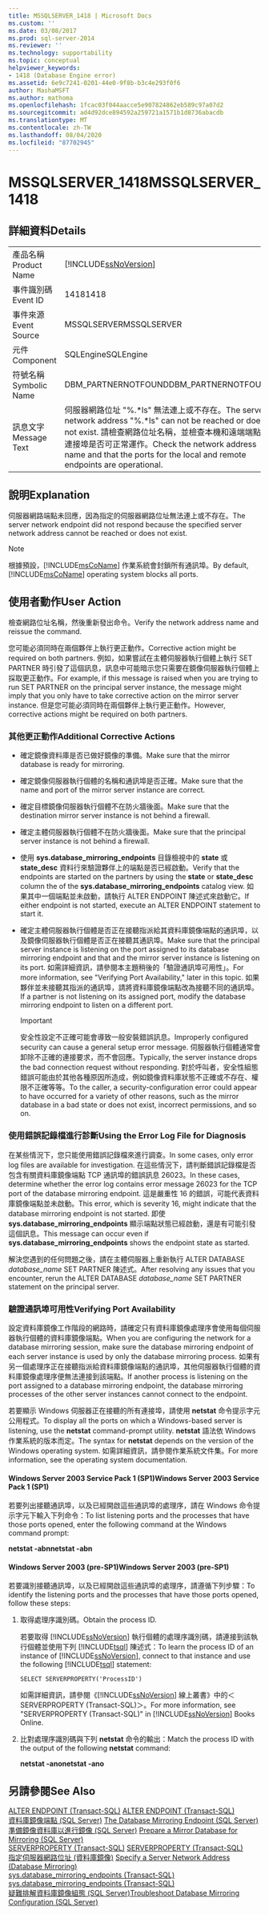 ```yaml
---
title: MSSQLSERVER_1418 | Microsoft Docs
ms.custom: ''
ms.date: 03/08/2017
ms.prod: sql-server-2014
ms.reviewer: ''
ms.technology: supportability
ms.topic: conceptual
helpviewer_keywords:
- 1418 (Database Engine error)
ms.assetid: 6e9c7241-0201-44e0-9f8b-b3c4e293f0f6
author: MashaMSFT
ms.author: mathoma
ms.openlocfilehash: 1fcac03f044aacce5e907824862eb589c97a07d2
ms.sourcegitcommit: ad4d92dce894592a259721a1571b1d8736abacdb
ms.translationtype: MT
ms.contentlocale: zh-TW
ms.lasthandoff: 08/04/2020
ms.locfileid: "87702945"
---
```

# <a name="mssqlserver_1418"></a><span data-ttu-id="9e758-102">MSSQLSERVER_1418</span><span class="sxs-lookup"><span data-stu-id="9e758-102">MSSQLSERVER_1418</span></span>
    
## <a name="details"></a><span data-ttu-id="9e758-103">詳細資料</span><span class="sxs-lookup"><span data-stu-id="9e758-103">Details</span></span>  
  
|||  
|-|-|  
|<span data-ttu-id="9e758-104">產品名稱</span><span class="sxs-lookup"><span data-stu-id="9e758-104">Product Name</span></span>|[!INCLUDE[ssNoVersion](../../includes/ssnoversion-md.md)]|  
|<span data-ttu-id="9e758-105">事件識別碼</span><span class="sxs-lookup"><span data-stu-id="9e758-105">Event ID</span></span>|<span data-ttu-id="9e758-106">1418</span><span class="sxs-lookup"><span data-stu-id="9e758-106">1418</span></span>|  
|<span data-ttu-id="9e758-107">事件來源</span><span class="sxs-lookup"><span data-stu-id="9e758-107">Event Source</span></span>|<span data-ttu-id="9e758-108">MSSQLSERVER</span><span class="sxs-lookup"><span data-stu-id="9e758-108">MSSQLSERVER</span></span>|  
|<span data-ttu-id="9e758-109">元件</span><span class="sxs-lookup"><span data-stu-id="9e758-109">Component</span></span>|<span data-ttu-id="9e758-110">SQLEngine</span><span class="sxs-lookup"><span data-stu-id="9e758-110">SQLEngine</span></span>|  
|<span data-ttu-id="9e758-111">符號名稱</span><span class="sxs-lookup"><span data-stu-id="9e758-111">Symbolic Name</span></span>|<span data-ttu-id="9e758-112">DBM_PARTNERNOTFOUND</span><span class="sxs-lookup"><span data-stu-id="9e758-112">DBM_PARTNERNOTFOUND</span></span>|  
|<span data-ttu-id="9e758-113">訊息文字</span><span class="sxs-lookup"><span data-stu-id="9e758-113">Message Text</span></span>|<span data-ttu-id="9e758-114">伺服器網路位址 "%.\*ls" 無法連上或不存在。</span><span class="sxs-lookup"><span data-stu-id="9e758-114">The server network address "%.\*ls" can not be reached or does not exist.</span></span> <span data-ttu-id="9e758-115">請檢查網路位址名稱，並檢查本機和遠端端點的連接埠是否可正常運作。</span><span class="sxs-lookup"><span data-stu-id="9e758-115">Check the network address name and that the ports for the local and remote endpoints are operational.</span></span>|  
  
## <a name="explanation"></a><span data-ttu-id="9e758-116">說明</span><span class="sxs-lookup"><span data-stu-id="9e758-116">Explanation</span></span>  
 <span data-ttu-id="9e758-117">伺服器網路端點未回應，因為指定的伺服器網路位址無法連上或不存在。</span><span class="sxs-lookup"><span data-stu-id="9e758-117">The server network endpoint did not respond because the specified server network address cannot be reached or does not exist.</span></span>  
  
> [!NOTE]  
>  <span data-ttu-id="9e758-118">根據預設，[!INCLUDE[msCoName](../../includes/msconame-md.md)] 作業系統會封鎖所有通訊埠。</span><span class="sxs-lookup"><span data-stu-id="9e758-118">By default, [!INCLUDE[msCoName](../../includes/msconame-md.md)] operating system blocks all ports.</span></span>  
  
## <a name="user-action"></a><span data-ttu-id="9e758-119">使用者動作</span><span class="sxs-lookup"><span data-stu-id="9e758-119">User Action</span></span>  
 <span data-ttu-id="9e758-120">檢查網路位址名稱，然後重新發出命令。</span><span class="sxs-lookup"><span data-stu-id="9e758-120">Verify the network address name and reissue the command.</span></span>  
  
 <span data-ttu-id="9e758-121">您可能必須同時在兩個夥伴上執行更正動作。</span><span class="sxs-lookup"><span data-stu-id="9e758-121">Corrective action might be required on both partners.</span></span> <span data-ttu-id="9e758-122">例如，如果嘗試在主體伺服器執行個體上執行 SET PARTNER 時引發了這個訊息，訊息中可能暗示您只需要在鏡像伺服器執行個體上採取更正動作。</span><span class="sxs-lookup"><span data-stu-id="9e758-122">For example, if this message is raised when you are trying to run SET PARTNER on the principal server instance, the message might imply that you only have to take corrective action on the mirror server instance.</span></span> <span data-ttu-id="9e758-123">但是您可能必須同時在兩個夥伴上執行更正動作。</span><span class="sxs-lookup"><span data-stu-id="9e758-123">However, corrective actions might be required on both partners.</span></span>  
  
### <a name="additional-corrective-actions"></a><span data-ttu-id="9e758-124">其他更正動作</span><span class="sxs-lookup"><span data-stu-id="9e758-124">Additional Corrective Actions</span></span>  
  
-   <span data-ttu-id="9e758-125">確定鏡像資料庫是否已做好鏡像的準備。</span><span class="sxs-lookup"><span data-stu-id="9e758-125">Make sure that the mirror database is ready for mirroring.</span></span>  
  
-   <span data-ttu-id="9e758-126">確定鏡像伺服器執行個體的名稱和通訊埠是否正確。</span><span class="sxs-lookup"><span data-stu-id="9e758-126">Make sure that the name and port of the mirror server instance are correct.</span></span>  
  
-   <span data-ttu-id="9e758-127">確定目標鏡像伺服器執行個體不在防火牆後面。</span><span class="sxs-lookup"><span data-stu-id="9e758-127">Make sure that the destination mirror server instance is not behind a firewall.</span></span>  
  
-   <span data-ttu-id="9e758-128">確定主體伺服器執行個體不在防火牆後面。</span><span class="sxs-lookup"><span data-stu-id="9e758-128">Make sure that the principal server instance is not behind a firewall.</span></span>  
  
-   <span data-ttu-id="9e758-129">使用 **sys.database_mirroring_endpoints** 目錄檢視中的 **state** 或 **state_desc** 資料行來驗證夥伴上的端點是否已經啟動。</span><span class="sxs-lookup"><span data-stu-id="9e758-129">Verify that the endpoints are started on the partners by using the **state** or **state_desc** column the of the **sys.database_mirroring_endpoints** catalog view.</span></span> <span data-ttu-id="9e758-130">如果其中一個端點並未啟動，請執行 ALTER ENDPOINT 陳述式來啟動它。</span><span class="sxs-lookup"><span data-stu-id="9e758-130">If either endpoint is not started, execute an ALTER ENDPOINT statement to start it.</span></span>  
  
-   <span data-ttu-id="9e758-131">確定主體伺服器執行個體是否正在接聽指派給其資料庫鏡像端點的通訊埠，以及鏡像伺服器執行個體是否正在接聽其通訊埠。</span><span class="sxs-lookup"><span data-stu-id="9e758-131">Make sure that the principal server instance is listening on the port assigned to its database mirroring endpoint and that and the mirror server instance is listening on its port.</span></span> <span data-ttu-id="9e758-132">如需詳細資訊，請參閱本主題稍後的「驗證通訊埠可用性」。</span><span class="sxs-lookup"><span data-stu-id="9e758-132">For more information, see "Verifying Port Availability," later in this topic.</span></span> <span data-ttu-id="9e758-133">如果夥伴並未接聽其指派的通訊埠，請將資料庫鏡像端點改為接聽不同的通訊埠。</span><span class="sxs-lookup"><span data-stu-id="9e758-133">If a partner is not listening on its assigned port, modify the database mirroring endpoint to listen on a different port.</span></span>  
  
    > [!IMPORTANT]  
    >  <span data-ttu-id="9e758-134">安全性設定不正確可能會導致一般安裝錯誤訊息。</span><span class="sxs-lookup"><span data-stu-id="9e758-134">Improperly configured security can cause a general setup error message.</span></span> <span data-ttu-id="9e758-135">伺服器執行個體通常會卸除不正確的連接要求，而不會回應。</span><span class="sxs-lookup"><span data-stu-id="9e758-135">Typically, the server instance drops the bad connection request without responding.</span></span> <span data-ttu-id="9e758-136">對於呼叫者，安全性組態錯誤可能由於其他各種原因所造成，例如鏡像資料庫狀態不正確或不存在、權限不正確等等。</span><span class="sxs-lookup"><span data-stu-id="9e758-136">To the caller, a security-configuration error could appear to have occurred for a variety of other reasons, such as the mirror database in a bad state or does not exist, incorrect permissions, and so on.</span></span>  
  
### <a name="using-the-error-log-file-for-diagnosis"></a><span data-ttu-id="9e758-137">使用錯誤記錄檔進行診斷</span><span class="sxs-lookup"><span data-stu-id="9e758-137">Using the Error Log File for Diagnosis</span></span>  
 <span data-ttu-id="9e758-138">在某些情況下，您只能使用錯誤記錄檔來進行調查。</span><span class="sxs-lookup"><span data-stu-id="9e758-138">In some cases, only error log files are available for investigation.</span></span> <span data-ttu-id="9e758-139">在這些情況下，請判斷錯誤記錄檔是否包含有關資料庫鏡像端點 TCP 通訊埠的錯誤訊息 26023。</span><span class="sxs-lookup"><span data-stu-id="9e758-139">In these cases, determine whether the error log contains error message 26023 for the TCP port of the database mirroring endpoint.</span></span> <span data-ttu-id="9e758-140">這是嚴重性 16 的錯誤，可能代表資料庫鏡像端點並未啟動。</span><span class="sxs-lookup"><span data-stu-id="9e758-140">This error, which is severity 16, might indicate that the database mirroring endpoint is not started.</span></span> <span data-ttu-id="9e758-141">即使 **sys.database_mirroring_endpoints** 顯示端點狀態已經啟動，還是有可能引發這個訊息。</span><span class="sxs-lookup"><span data-stu-id="9e758-141">This message can occur even if **sys.database_mirroring_endpoints** shows the endpoint state as started.</span></span>  
  
 <span data-ttu-id="9e758-142">解決您遇到的任何問題之後，請在主體伺服器上重新執行 ALTER DATABASE *database_name* SET PARTNER 陳述式。</span><span class="sxs-lookup"><span data-stu-id="9e758-142">After resolving any issues that you encounter, rerun the ALTER DATABASE *database_name* SET PARTNER statement on the principal server.</span></span>  
  
### <a name="verifying-port-availability"></a><span data-ttu-id="9e758-143">驗證通訊埠可用性</span><span class="sxs-lookup"><span data-stu-id="9e758-143">Verifying Port Availability</span></span>  
 <span data-ttu-id="9e758-144">設定資料庫鏡像工作階段的網路時，請確定只有資料庫鏡像處理序會使用每個伺服器執行個體的資料庫鏡像端點。</span><span class="sxs-lookup"><span data-stu-id="9e758-144">When you are configuring the network for a database mirroring session, make sure the database mirroring endpoint of each server instance is used by only the database mirroring process.</span></span> <span data-ttu-id="9e758-145">如果有另一個處理序正在接聽指派給資料庫鏡像端點的通訊埠，其他伺服器執行個體的資料庫鏡像處理序便無法連接到該端點。</span><span class="sxs-lookup"><span data-stu-id="9e758-145">If another process is listening on the port assigned to a database mirroring endpoint, the database mirroring processes of the other server instances cannot connect to the endpoint.</span></span>  
  
 <span data-ttu-id="9e758-146">若要顯示 Windows 伺服器正在接聽的所有連接埠，請使用 **netstat** 命令提示字元公用程式。</span><span class="sxs-lookup"><span data-stu-id="9e758-146">To display all the ports on which a Windows-based server is listening, use the **netstat** command-prompt utility.</span></span> <span data-ttu-id="9e758-147">**netstat** 語法依 Windows 作業系統的版本而定。</span><span class="sxs-lookup"><span data-stu-id="9e758-147">The syntax for **netstat** depends on the version of the Windows operating system.</span></span> <span data-ttu-id="9e758-148">如需詳細資訊，請參閱作業系統文件集。</span><span class="sxs-lookup"><span data-stu-id="9e758-148">For more information, see the operating system documentation.</span></span>  
  
#### <a name="windows-server-2003-service-pack-1-sp1"></a><span data-ttu-id="9e758-149">Windows Server 2003 Service Pack 1 (SP1)</span><span class="sxs-lookup"><span data-stu-id="9e758-149">Windows Server 2003 Service Pack 1 (SP1)</span></span>  
 <span data-ttu-id="9e758-150">若要列出接聽通訊埠，以及已經開啟這些通訊埠的處理序，請在 Windows 命令提示字元下輸入下列命令：</span><span class="sxs-lookup"><span data-stu-id="9e758-150">To list listening ports and the processes that have those ports opened, enter the following command at the Windows command prompt:</span></span>  
  
 <span data-ttu-id="9e758-151">**netstat -abn**</span><span class="sxs-lookup"><span data-stu-id="9e758-151">**netstat -abn**</span></span>  
  
#### <a name="windows-server-2003-pre-sp1"></a><span data-ttu-id="9e758-152">Windows Server 2003 (pre-SP1)</span><span class="sxs-lookup"><span data-stu-id="9e758-152">Windows Server 2003 (pre-SP1)</span></span>  
 <span data-ttu-id="9e758-153">若要識別接聽通訊埠，以及已經開啟這些通訊埠的處理序，請遵循下列步驟：</span><span class="sxs-lookup"><span data-stu-id="9e758-153">To identify the listening ports and the processes that have those ports opened, follow these steps:</span></span>  
  
1.  <span data-ttu-id="9e758-154">取得處理序識別碼。</span><span class="sxs-lookup"><span data-stu-id="9e758-154">Obtain the process ID.</span></span>  
  
     <span data-ttu-id="9e758-155">若要取得 [!INCLUDE[ssNoVersion](../../includes/ssnoversion-md.md)] 執行個體的處理序識別碼，請連接到該執行個體並使用下列 [!INCLUDE[tsql](../../includes/tsql-md.md)] 陳述式：</span><span class="sxs-lookup"><span data-stu-id="9e758-155">To learn the process ID of an instance of [!INCLUDE[ssNoVersion](../../includes/ssnoversion-md.md)], connect to that instance and use the following [!INCLUDE[tsql](../../includes/tsql-md.md)] statement:</span></span>  
  
    ```  
    SELECT SERVERPROPERTY('ProcessID')   
    ```  
  
     <span data-ttu-id="9e758-156">如需詳細資訊，請參閱《[!INCLUDE[ssNoVersion](../../includes/ssnoversion-md.md)] 線上叢書》中的＜SERVERPROPERTY (Transact-SQL)＞。</span><span class="sxs-lookup"><span data-stu-id="9e758-156">For more information, see "SERVERPROPERTY (Transact-SQL)" in [!INCLUDE[ssNoVersion](../../includes/ssnoversion-md.md)] Books Online.</span></span>  
  
2.  <span data-ttu-id="9e758-157">比對處理序識別碼與下列 **netstat** 命令的輸出：</span><span class="sxs-lookup"><span data-stu-id="9e758-157">Match the process ID with the output of the following **netstat** command:</span></span>  
  
     <span data-ttu-id="9e758-158">**netstat -ano**</span><span class="sxs-lookup"><span data-stu-id="9e758-158">**netstat -ano**</span></span>  
  
## <a name="see-also"></a><span data-ttu-id="9e758-159">另請參閱</span><span class="sxs-lookup"><span data-stu-id="9e758-159">See Also</span></span>  
 <span data-ttu-id="9e758-160">[ALTER ENDPOINT &#40;Transact-SQL&#41;](/sql/t-sql/statements/alter-endpoint-transact-sql) </span><span class="sxs-lookup"><span data-stu-id="9e758-160">[ALTER ENDPOINT &#40;Transact-SQL&#41;](/sql/t-sql/statements/alter-endpoint-transact-sql) </span></span>  
 <span data-ttu-id="9e758-161">[資料庫鏡像端點 &#40;SQL Server&#41;](../../database-engine/database-mirroring/the-database-mirroring-endpoint-sql-server.md) </span><span class="sxs-lookup"><span data-stu-id="9e758-161">[The Database Mirroring Endpoint &#40;SQL Server&#41;](../../database-engine/database-mirroring/the-database-mirroring-endpoint-sql-server.md) </span></span>  
 <span data-ttu-id="9e758-162">[準備鏡像資料庫以進行鏡像 &#40;SQL Server&#41;](../../database-engine/database-mirroring/prepare-a-mirror-database-for-mirroring-sql-server.md) </span><span class="sxs-lookup"><span data-stu-id="9e758-162">[Prepare a Mirror Database for Mirroring &#40;SQL Server&#41;](../../database-engine/database-mirroring/prepare-a-mirror-database-for-mirroring-sql-server.md) </span></span>  
 <span data-ttu-id="9e758-163">[SERVERPROPERTY &#40;Transact-SQL&#41;](/sql/t-sql/functions/serverproperty-transact-sql) </span><span class="sxs-lookup"><span data-stu-id="9e758-163">[SERVERPROPERTY &#40;Transact-SQL&#41;](/sql/t-sql/functions/serverproperty-transact-sql) </span></span>  
 <span data-ttu-id="9e758-164">[指定伺服器網路位址 &#40;資料庫鏡像&#41;](../../database-engine/database-mirroring/specify-a-server-network-address-database-mirroring.md) </span><span class="sxs-lookup"><span data-stu-id="9e758-164">[Specify a Server Network Address &#40;Database Mirroring&#41;](../../database-engine/database-mirroring/specify-a-server-network-address-database-mirroring.md) </span></span>  
 <span data-ttu-id="9e758-165">[sys.database_mirroring_endpoints &#40;Transact-SQL&#41;](/sql/relational-databases/system-catalog-views/sys-database-mirroring-endpoints-transact-sql) </span><span class="sxs-lookup"><span data-stu-id="9e758-165">[sys.database_mirroring_endpoints &#40;Transact-SQL&#41;](/sql/relational-databases/system-catalog-views/sys-database-mirroring-endpoints-transact-sql) </span></span>  
 [<span data-ttu-id="9e758-166">疑難排解資料庫鏡像組態 &#40;SQL Server&#41;</span><span class="sxs-lookup"><span data-stu-id="9e758-166">Troubleshoot Database Mirroring Configuration &#40;SQL Server&#41;</span></span>](../../database-engine/database-mirroring/troubleshoot-database-mirroring-configuration-sql-server.md)  
  
  
